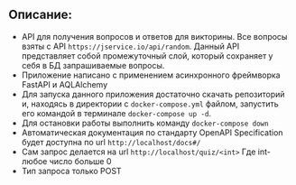 ## Описание: 
- API для получения вопросов и ответов для викторины. Все вопросы взяты с API `https://jservice.io/api/random`. Данный API представляет собой промежуточный слой, который сохраняет у себя в БД запрашиваемые вопросы.  
- Приложение написано с применением асинхронного фреймворка FastAPI и AQLAlchemy
- Для запуска данного приложения достаточно скачать репозиторий и, находясь в директории с `docker-compose.yml` файлом, запустить его командой в терминале `docker-compose up -d`.
- Для остановки работы выполнить команду `docker-compose down`     
- Автоматическая документация по стандарту OpenAPI Specification будет доступна по url `http://localhost/docs#/`   
- Сам запрос делается на url `http://localhost/quiz/<int>` Где int- любое число больше 0  
- Тип запроса только POST 
